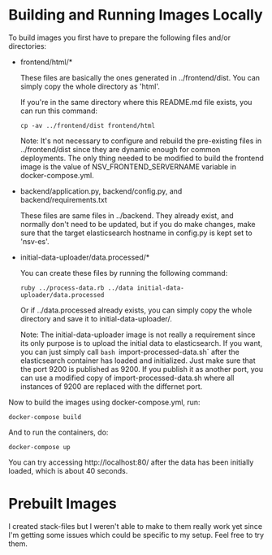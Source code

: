 # Building and Running Images Locally

To build images you first have to prepare the following files and/or
directories:

- frontend/html/*

  These files are basically the ones generated in ../frontend/dist.
  You can simply copy the whole directory as 'html'.

  If you're in the same directory where this README.md file exists, you
  can run this command:

      cp -av ../frontend/dist frontend/html

  Note: It's not necessary to configure and rebuild the pre-existing
  files in ../frontend/dist since they are dynamic enough for common
  deployments.  The only thing needed to be modified to build the
  frontend image is the value of NSV_FRONTEND_SERVERNAME variable in
  docker-compose.yml.

- backend/application.py, backend/config.py, and backend/requirements.txt

  These files are same files in ../backend.  They already exist, and
  normally don't need to be updated, but if you do make changes, make
  sure that the target elasticsearch hostname in config.py is
  kept set to 'nsv-es'.

- initial-data-uploader/data.processed/*

  You can create these files by running the following command:

      ruby ../process-data.rb ../data initial-data-uploader/data.processed

  Or if ../data.processed already exists, you can simply copy the
  whole directory and save it to initial-data-uploader/.

  Note: The initial-data-uploader image is not really a requirement
  since its only purpose is to upload the initial data to elasticsearch.
  If you want, you can just simply call `bash `import-processed-data.sh`
  after the elasticsearch container has loaded and initialized.  Just
  make sure that the port 9200 is published as 9200.  If you publish it
  as another port, you can use a modified copy of
  import-processed-data.sh where all instances of 9200 are replaced with
  the differnet port.

Now to build the images using docker-compose.yml, run:

    docker-compose build

And to run the containers, do:

    docker-compose up

You can try accessing http://localhost:80/ after the data has been
initially loaded, which is about 40 seconds.

# Prebuilt Images

I created stack-files but I weren't able to make to them really work yet
since I'm getting some issues which could be specific to my setup.  Feel
free to try them.
